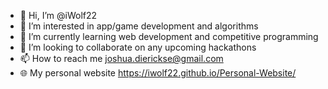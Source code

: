 - 👋 Hi, I’m @iWolf22
- 👀 I’m interested in app/game development and algorithms
- 🌱 I’m currently learning web development and competitive programming
- 💞️ I’m looking to collaborate on any upcoming hackathons
- 📫 How to reach me <joshua.dierickse@gmail.com>
- 🌐 My personal website https://iwolf22.github.io/Personal-Website/

<!---
iWolf22/iWolf22 is a ✨ special ✨ repository because its `README.md` (this file) appears on your GitHub profile.
You can click the Preview link to take a look at your changes.
--->
